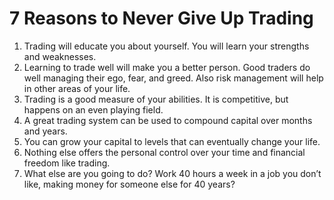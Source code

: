 # 7 Reasons to Never Give Up Trading

1. Trading will educate you about yourself. You will learn your strengths and weaknesses.
2. Learning to trade well will make you a better person. Good traders do well managing their ego, fear, and greed. Also risk management will help in other areas of your life.
3. Trading is a good measure of your abilities. It is competitive, but happens on an even playing field.
4. A great trading system can be used to compound capital over months and years.
5. You can grow your capital to levels that can eventually change your life.
6. Nothing else offers the personal control over your time and financial freedom like trading.
7. What else are you going to do? Work 40 hours a week in a job you don’t like, making money for someone else for 40 years?
